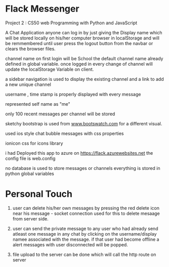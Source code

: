 # Flack Messenger

Project 2 : CS50 web Programming with Python and JavaScript

A Chat Application anyone can log in by just giving the Display name which will be stored locally on his/her computer browser
in localStorage and will be remmembered until user press the logout button from the navbar or clears the browser files.

channel name on first login will be School the default channel name already defined in global variable.
once logged in every change of channel will update the localStorage Variable on client.

a sidebar navigation is used to display the existing channel and a link to add a new unique channel

username , time stamp  is properly displayed with every message

represented self name as "me" 

only 100 recent messages per channel will be stored

sketchy bootstrap is used from www.bootswatch.com for a different visual.

used ios style chat bubble messages with css properties 

ionicon css for icons library

i had Deployed this app to azure on https://flack.azurewebsites.net
the config file is web.config

no database is used to store messages or channels everything is stored in python global variables


# Personal Touch

1. user can delete his/her own messages by pressing the red delete icon near his message - socket connection used for this to delete mesaage from server side.

2. user can send the private message to any user who had already send atleast one message in any chat by clicking on the username/display namee associated with the message. if that user had become offline a alert messages with user disconnected will be popped.

3. file upload to the server can be done which will call the http route on server
